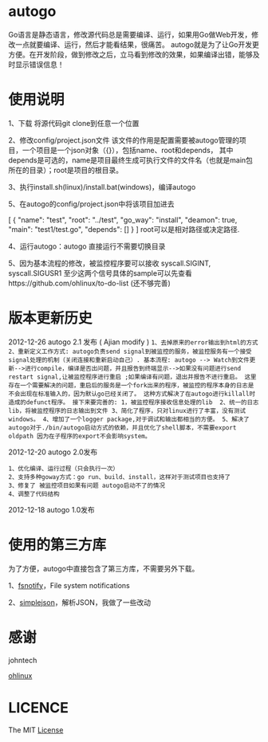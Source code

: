 autogo
======

Go语言是静态语言，修改源代码总是需要编译、运行，如果用Go做Web开发，修改一点就要编译、运行，然后才能看结果，很痛苦。
autogo就是为了让Go开发更方便。在开发阶段，做到修改之后，立马看到修改的效果，如果编译出错，能够及时显示错误信息！

使用说明
======

1、下载
将源代码git clone到任意一个位置

2、修改config/project.json文件
  该文件的作用是配置需要被autogo管理的项目，一个项目是一个json对象（{}），包括name、root和depends，
  其中depends是可选的，name是项目最终生成可执行文件的文件名（也就是main包所在的目录）；root是项目的根目录。

3、执行install.sh(linux)/install.bat(windows)，编译autogo

5、在autogo的config/project.json中将该项目加进去
  
 [
    {
        "name": "test",
        "root": "../test",
        "go_way": "install",
        "deamon": true,
        "main": "test1/test.go",
        "depends": []
    }
]
    root可以是相对路径或决定路径.


4、运行autogo：autogo 直接运行不需要切换目录

5、因为基本流程的修改，被监控程序要可以接收 syscall.SIGINT, syscall.SIGUSR1 至少这两个信号具体的sample可以先查看https://github.com/ohlinux/to-do-list (还不够完善)

版本更新历史
=====

2012-12-26 autogo 2.1 发布
( Ajian modify )
    ```
    1、去掉原来的error输出到html的方式
    2、重新定义工作方式:
    autogo负责send signal到被监控的服务，被监控服务有一个接受signal处理的机制（关闭连接和重新启动自己）.
       基本流程: autogo --> Watch到文件更新-->进行compile，编译是否出问题，并且报告到终端显示-->如果没有问题进行send restart signal,让被监控程序进行重启
    ;如果编译有问题，退出并报告不进行重启。
       这里存在一个需要解决的问题，重启后的服务是一个fork出来的程序，被监控的程序本身的日志是不会出现在标准输入的，因为默认go已经关闭了。
    这种方式解决了在autogo进行killall时造成的defunct程序。
      接下来要完善的:
      1，被监控程序接收信息处理的lib 
      2、统一的日志lib，将被监控程序的日志输出到文件
    3、简化了程序，只对linux进行了丰富，没有测试windows。
    4、增加了一个logger package,对于调试和输出都相当的方便。
    5、解决了autogo对于./bin/autogo启动方式的依赖，并且优化了shell脚本，不需要export oldpath 因为在子程序的export不会影响system。
    ```

2012-12-20  autogo 2.0发布
```
1、优化编译、运行过程（只会执行一次）
2、支持多种goway方式：go run、build、install，这样对于测试项目也支持了
3、修复了 被监控项目如果有问题 autogo启动不了的情况
4、调整了代码结构
```

2012-12-18  autogo 1.0发布

使用的第三方库
======

为了方便，autogo中直接包含了第三方库，不需要另外下载。

1、[fsnotify](https://github.com/howeyc/fsnotify)，File system notifications

2、[simplejson](https://github.com/bitly/go-simplejson)，解析JSON，我做了一些改动

感谢
=====

johntech

[ohlinux](https://github.com/ohlinux)

LICENCE
======

The MIT [License](https://github.com/polaris1119/autogo/master/LICENSE)
